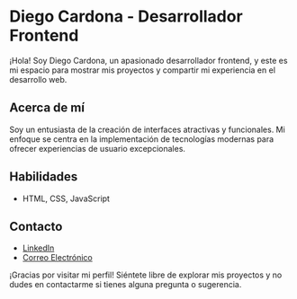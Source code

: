# Diego Cardona - Desarrollador Frontend

¡Hola! Soy Diego Cardona, un apasionado desarrollador frontend, y este es mi espacio para mostrar mis proyectos y compartir mi experiencia en el desarrollo web.

## Acerca de mí

Soy un entusiasta de la creación de interfaces atractivas y funcionales. Mi enfoque se centra en la implementación de tecnologías modernas para ofrecer experiencias de usuario excepcionales.


## Habilidades

- HTML, CSS, JavaScript


## Contacto

- [LinkedIn](https://www.linkedin.com/in/diego-alejandro-cardona-correa-b342132b6/)
- [Correo Electrónico](cardona.diego.correa@gmail.com)


¡Gracias por visitar mi perfil! Siéntete libre de explorar mis proyectos y no dudes en contactarme si tienes alguna pregunta o sugerencia.
